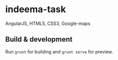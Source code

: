# indeema-task

AngularJS, HTML5, CSS3, Google-maps

## Build & development

Run `grunt` for building and `grunt serve` for preview.

